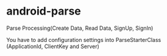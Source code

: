 # android-parse
Parse Processing(Create Data, Read Data, SignUp, SignIn)

You have to add configuration settings into ParseStarterClass (ApplicationId, ClientKey and Server)
